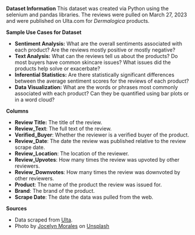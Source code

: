 **Dataset Information**
This dataset was created via Python using the selenium and pandas libraries. The reviews were pulled on March 27, 2023 and were published on Ulta.com for *Dermalogica* products. 

**Sample Use Cases for Dataset**
- **Sentiment Analysis:** What are the overall sentiments associated with each product? Are the reviews mostly positive or mostly negative? 
- **Text Analysis:** What can the reviews tell us about the products? Do most buyers have common skincare issues? What issues did the products help solve or exacerbate? 
- **Inferential Statistics:** Are there statistically significant differences between the average sentiment scores for the reviews of each product? 
- **Data Visualization:** What are the words or phrases most commonly associated with each product? Can they be quantified using bar plots or in a word cloud? 

**Columns**
- **Review Title:** The title of the review.
- **Review_Text**: The full text of the review.
- **Verified_Buyer**: Whether the reviewer is a verified buyer of the product.
- **Review_Date**: The date the review was published relative to the review scrape date.
- **Review_Location**: The location of the reviewer.
- **Review_Upvotes**: How many times the review was upvoted by other reviewers.
- **Review_Downvotes**: How many times the review was downvoted by other reviewers.
- **Product**: The name of the product the review was issued for.
- **Brand**: The brand of the product.
- **Scrape Date**: The date the data was pulled from the web.

**Sources**
- Data scraped from [Ulta](https://www.ulta.com/shop/skin-care/cleansers/cleansing-exfoliators). 
- Photo by <a href="https://unsplash.com/@molnj?utm_source=unsplash&utm_medium=referral&utm_content=creditCopyText">Jocelyn Morales</a> on <a href="https://unsplash.com/photos/JiqTLjzEH18?utm_source=unsplash&utm_medium=referral&utm_content=creditCopyText">Unsplash</a>
  
